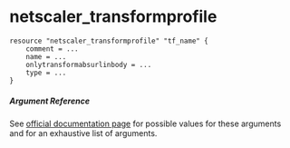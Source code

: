 # netscaler_transformprofile

```
resource "netscaler_transformprofile" "tf_name" {
    comment = ...
    name = ...
    onlytransformabsurlinbody = ...
    type = ...
}
```

##### Argument Reference

See [official documentation page](https://developer-docs.citrix.com/projects/netscaler-nitro-api/en/11.0/configuration/transform/transformprofile/transformprofile/) for possible values for these arguments and for an exhaustive list of arguments.


